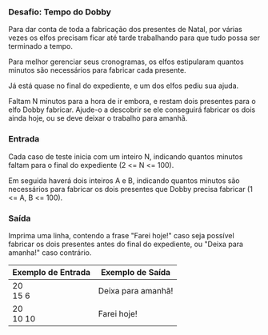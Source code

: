 ### Desafio: Tempo do Dobby

Para dar conta de toda a fabricação dos presentes de Natal, por várias vezes os elfos precisam ficar até tarde trabalhando para que tudo possa ser terminado a tempo.

Para melhor gerenciar seus cronogramas, os elfos estipularam quantos minutos são necessários para fabricar cada presente.

Já está quase no final do expediente, e um dos elfos pediu sua ajuda.

Faltam N minutos para a hora de ir embora, e restam dois presentes para o elfo Dobby fabricar. Ajude-o a descobrir se ele conseguirá fabricar os dois ainda hoje, ou se deve deixar o trabalho para amanhã.

### Entrada

Cada caso de teste inicia com um inteiro N, indicando quantos minutos faltam para o final do expediente (2 <= N <= 100).

Em seguida haverá dois inteiros A e B, indicando quantos minutos são necessários para fabricar os dois presentes que Dobby precisa fabricar (1 <= A, B <= 100).

### Saída

Imprima uma linha, contendo a frase "Farei hoje!" caso seja possível fabricar os dois presentes antes do final do expediente, ou "Deixa para amanha!" caso contrário.


| Exemplo de Entrada | Exemplo de Saída   |
| :----------------- | ------------------ |
| 20 <br />15 6      | Deixa para amanhã! |
| 20 <br />10 10     | Farei hoje!        |

